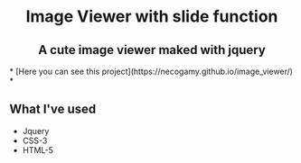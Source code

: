 <h1 align="center">Image Viewer with slide function</h1>
<h2 align="center">A cute image viewer maked with jquery</h2>
* [Here you can see this project](https://necogamy.github.io/image_viewer/) *

<br />

## **What I've used**
* Jquery
* CSS-3
* HTML-5
